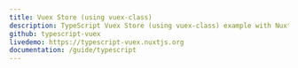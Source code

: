 ```yaml
---
title: Vuex Store (using vuex-class)
description: TypeScript Vuex Store (using vuex-class) example with Nuxt.js
github: typescript-vuex
livedemo: https://typescript-vuex.nuxtjs.org
documentation: /guide/typescript
---
```

